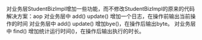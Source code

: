 对业务层StudentBizImpl增加一些功能，而不修改StudentBizImpl的原来的代码
解决方案：aop
对业务层中 add() update() 增加一个日志，在操作前输出当前操作的时间
对业务层中 add() update() 增加bye()，在操作后输出byte。
对业务层中 find() 增加统计运行时间()，在操作后输出执行的时长。
